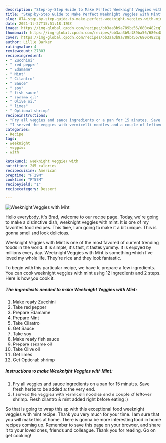 ```yaml
---
description: "Step-by-Step Guide to Make Perfect Weeknight Veggies with Mint"
title: "Step-by-Step Guide to Make Perfect Weeknight Veggies with Mint"
slug: 874-step-by-step-guide-to-make-perfect-weeknight-veggies-with-mint
date: 2021-11-27T15:51:18.120Z
image: https://img-global.cpcdn.com/recipes/bb3aa3b9a789ba56/680x482cq70/weeknight-veggies-with-mint-recipe-main-photo.jpg
thumbnail: https://img-global.cpcdn.com/recipes/bb3aa3b9a789ba56/680x482cq70/weeknight-veggies-with-mint-recipe-main-photo.jpg
cover: https://img-global.cpcdn.com/recipes/bb3aa3b9a789ba56/680x482cq70/weeknight-veggies-with-mint-recipe-main-photo.jpg
author: Lillie Barker
ratingvalue: 4
reviewcount: 27803
recipeingredient:
- " Zucchini"
- " red pepper"
- " Edamame"
- " Mint"
- " Cilantro"
- " Sauce"
- " soy"
- " fish sauce"
- " sesame oil"
- " Olive oil"
- " limes"
- " Optional shrimp"
recipeinstructions:
- "Fry all veggies and sauce ingredients on a pan for 15 minutes. Save fresh herbs to be added at the very end."
- "I served the veggies with vermicelli noodles and a couple of leftover shrimp. Fresh cilantro &amp; mint added right before eating :)"
categories:
- Recipe
tags:
- weeknight
- veggies
- with

katakunci: weeknight veggies with 
nutrition: 265 calories
recipecuisine: American
preptime: "PT29M"
cooktime: "PT57M"
recipeyield: "1"
recipecategory: Dessert

---
```



![Weeknight Veggies with Mint](https://img-global.cpcdn.com/recipes/bb3aa3b9a789ba56/680x482cq70/weeknight-veggies-with-mint-recipe-main-photo.jpg)

Hello everybody, it's Brad, welcome to our recipe page. Today, we're going to make a distinctive dish, weeknight veggies with mint. It is one of my favorites food recipes. This time, I am going to make it a bit unique. This is gonna smell and look delicious.



Weeknight Veggies with Mint is one of the most favored of current trending foods in the world. It is simple, it's fast, it tastes yummy. It is enjoyed by millions every day. Weeknight Veggies with Mint is something which I've loved my whole life. They're nice and they look fantastic.


To begin with this particular recipe, we have to prepare a few ingredients. You can cook weeknight veggies with mint using 12 ingredients and 2 steps. Here is how you cook it.

<!--inarticleads1-->

##### The ingredients needed to make Weeknight Veggies with Mint:

1. Make ready  Zucchini
1. Take  red pepper
1. Prepare  Edamame
1. Prepare  Mint
1. Take  Cilantro
1. Get  Sauce
1. Take  soy
1. Make ready  fish sauce
1. Prepare  sesame oil
1. Take  Olive oil
1. Get  limes
1. Get  Optional: shrimp




<!--inarticleads2-->

##### Instructions to make Weeknight Veggies with Mint:

1. Fry all veggies and sauce ingredients on a pan for 15 minutes. Save fresh herbs to be added at the very end.
1. I served the veggies with vermicelli noodles and a couple of leftover shrimp. Fresh cilantro &amp; mint added right before eating :)




So that is going to wrap this up with this exceptional food weeknight veggies with mint recipe. Thank you very much for your time. I am sure that you will make this at home. There is gonna be more interesting food in home recipes coming up. Remember to save this page on your browser, and share it to your loved ones, friends and colleague. Thank you for reading. Go on get cooking!
